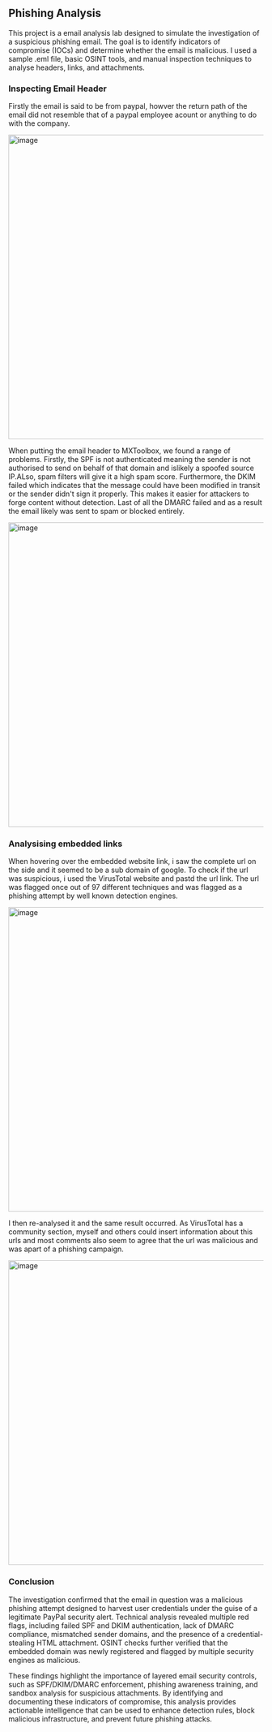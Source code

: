 ## Phishing Analysis
This project is a email analysis lab designed to simulate the investigation of a suspicious phishing email. The goal is to identify indicators of compromise (IOCs) and determine whether the email is malicious. I used a sample .eml file, basic OSINT tools, and manual inspection techniques to analyse headers, links, and attachments.

### Inspecting Email Header
Firstly the email is said to be from paypal, howver the return path of the email did not resemble that of a paypal employee acount or anything to do with the company. 

<img width="600" alt="image" src="https://i.imgur.com/tvyNrEq.png">

When putting the email header to MXToolbox, we found a range of problems. Firstly, the SPF is not authenticated meaning the sender is not authorised to send on behalf of that domain and islikely a spoofed source IP.ALso, spam filters will give it a high spam score. Furthermore, the DKIM failed which indicates that the message could have been modified in transit or the sender didn't sign it properly. This makes it easier for attackers to forge content without detection. Last of all the DMARC failed and as a result the email likely was sent to spam or blocked entirely.

<img width="600" alt="image" src="https://i.imgur.com/UxQ96DT.png">


### Analysising embedded links

When hovering over the embedded website link, i saw the complete url on the side and it seemed to be a sub domain of google. To check if the url was suspicious, i used the VirusTotal website and pastd the url link. The url was flagged once out of 97 different techniques and was flagged as a phishing attempt by well known detection  engines. 

<img width="600" alt="image" src="https://i.imgur.com/mmANGZg.png">

I then re-analysed it and the same result occurred. As VirusTotal has a community section, myself and others could insert information about this urls and most comments also seem to agree that the url was malicious and was apart of a phishing campaign.

<img width="600" alt="image" src="https://i.imgur.com/npnNytZ.png">

### Conclusion
The investigation confirmed that the email in question was a malicious phishing attempt designed to harvest user credentials under the guise of a legitimate PayPal security alert. Technical analysis revealed multiple red flags, including failed SPF and DKIM authentication, lack of DMARC compliance, mismatched sender domains, and the presence of a credential-stealing HTML attachment. OSINT checks further verified that the embedded domain was newly registered and flagged by multiple security engines as malicious.

These findings highlight the importance of layered email security controls, such as SPF/DKIM/DMARC enforcement, phishing awareness training, and sandbox analysis for suspicious attachments. By identifying and documenting these indicators of compromise, this analysis provides actionable intelligence that can be used to enhance detection rules, block malicious infrastructure, and prevent future phishing attacks.

